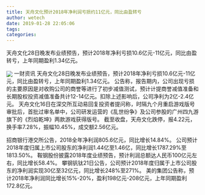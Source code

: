 ```yaml
---
title: 天舟文化预计2018年净利润亏损约11亿元，同比由盈转亏
author: wetech
date: 2019-01-28 22:05:06
tags: 
categories: 
---
```

天舟文化28日晚发布业绩预告，预计2018年净利亏损10.6亿元-11亿元，同比由盈转亏，上年同期盈利1.34亿元。
<!-- more -->
<img align="center" border="0" src="https://imgcdn.yicai.com/uppics/images/2019/01/198eea61b2516a2ce002a6da09834f6d.jpg" />
一财资讯
天舟文化28日晚发布业绩预告，预计2018年净利亏损10.6亿元-11亿元，同比由盈转亏，上年同期盈利1.34亿元。
公告称，报告期内，公司出现亏损的主要原因是对收购公司的商誉等进行了初步减值测试，预计计提商誉减值准备和长期股权投资减值准备共计12-14亿元。扣除上述影响后，公司净利为2亿-2.4亿元。
天舟文化16日在深交所互动易回复投资者提问称，时隔九个月重启游戏版号审批后，首批过审名单中，公司研发运营的《乱世纷争》及公司参股的广州四九游旗下的《烈焰乾坤》两款游戏获得版号。
截至收盘，天舟文化跌停，报4.22元，换手率7.28%，振幅10.45%，成交额2.56亿元。
 
 
招商银行港交所公告，2018全年净利润805.6亿元，同比增长14.84%。 
公司预计2018年度归属上市公司股东的净利润1.44亿至1.46亿，同比增长1787.29%至1813.50%。
鞍钢股份披露2018年度业绩预告，预计利润总额达人民币100亿元左右，同比增长58.4%。
攀钢钒钛21日公告，公司预计2018年度归属于上市公司股东的净利润实现30亿至32亿元，同比增长248%至271%。
美的集团公告称，预计2018年净利润同比增长15%-20%，盈利198亿元-208亿元，上年同期盈利172.8亿元。
